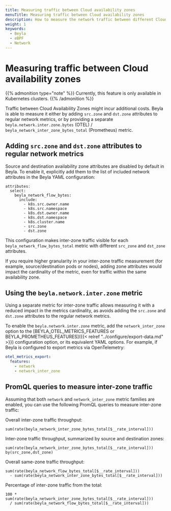 ```yaml
---
title: Measuring traffic between Cloud availability zones
menuTitle: Measuring traffic between Cloud availability zones
description: How to measure the network traffic between different Cloud availability zones
weight: 1
keywords:
  - Beyla
  - eBPF
  - Network
---
```


# Measuring traffic between Cloud availability zones

{{% admonition type="note" %}}
Currently, this feature is only available in Kubernetes clusters.
{{% /admonition %}}

Traffic between Cloud Availability Zones might incur additional costs. Beyla is able to measure it either by
adding `src.zone` and `dst.zone` attributes to regular network metrics,
or by providing a separate `beyla.network.inter.zone.bytes` (OTEL) / `beyla_network_inter_zone_bytes_total` (Prometheus)
metric.

## Adding `src.zone` and `dst.zone` attributes to regular network metrics

Source and destination availability zone attributes are disabled by default in Beyla. To enable it, explicitly add them to the list of
included network attributes in the Beyla YAML configuration:

```
attributes:
  select:
    beyla_network_flow_bytes:
      include:
        - k8s.src.owner.name
        - k8s.src.namespace
        - k8s.dst.owner.name
        - k8s.dst.namespace
        - k8s.cluster.name
        - src.zone
        - dst.zone
```

This configuration makes inter-zone traffic visible for each `beyla_network_flow_bytes_total` metric
with different `src_zone` and `dst_zone` attributes.

If you require higher granularity in your inter-zone traffic measurement (for example, source/destination pods or nodes),
adding zone attributes would impact the cardinality of the metric, even for traffic within the same availability zone.

## Using the `beyla.network.inter.zone` metric

Using a separate metric for inter-zone traffic allows measuring it with a reduced impact in the metrics cardinality,
as avoids adding the `src.zone` and `dst.zone` attributes to the regular network metrics.

To enable the `beyla.network.inter.zone` metric, add the `network_inter_zone` option to the
[BEYLA_OTEL_METRICS_FEATURES or BEYLA_PROMETHEUS_FEATURES]({{< relref "../configure/export-data.md" >}}) configuration option,
or its equivalent YAML options. For example, if Beyla is configured to export metrics via OpenTelemetry:

```yaml
otel_metrics_export:
  features:
    - network
    - network_inter_zone
```

## PromQL queries to measure inter-zone traffic

Assuming that both `network` and `network_inter_zone` metric families are enabled, you can use the following PromQL queries
to measure inter-zone traffic:

Overall inter-zone traffic throughput:

```
sum(rate(beyla_network_inter_zone_bytes_total[$__rate_interval]))
```

Inter-zone traffic throughput, summarized by source and destination zones:
```
sum(rate(beyla_network_inter_zone_bytes_total[$__rate_interval])) by(src_zone,dst_zone)
```

Overall same-zone traffic throughput:

```
sum(rate(beyla_network_flow_bytes_total[$__rate_interval]))
  - sum(rate(beyla_network_inter_zone_bytes_total[$__rate_interval]))
```

Percentage of inter-zone traffic from the total:

```
100 * sum(rate(beyla_network_inter_zone_bytes_total[$__rate_interval]))
  / sum(rate(beyla_network_flow_bytes_total[$__rate_interval]))
```


